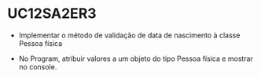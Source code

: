 # UC12SA2ER3
- Implementar o método de validação de data de nascimento à classe Pessoa física

- No Program, atribuir valores a um objeto do tipo Pessoa física e mostrar no console.


 
